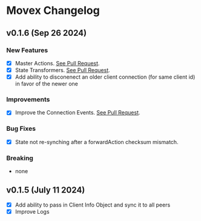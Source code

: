 # Movex Changelog

## v0.1.6 (Sep 26 2024)

### New Features
- [x] Master Actions. [See  Pull Request](https://github.com/movesthatmatter/movex/pull/216).
- [x] State Transformers. [See Pull Request](https://github.com/movesthatmatter/movex/pull/218).
- [x] Add ability to disconenect an older client connection (for same client id) in favor of the newer one

### Improvements
- [x] Improve the Connection Events. [See Pull Request](https://github.com/movesthatmatter/movex/pull/220).
  
### Bug Fixes
- [x] State not re-synching after a forwardAction checksum mismatch.

### Breaking
- none

## v0.1.5 (July 11 2024)
- [x] Add ability to pass in Client Info Object and sync it to all peers
- [x] Improve Logs